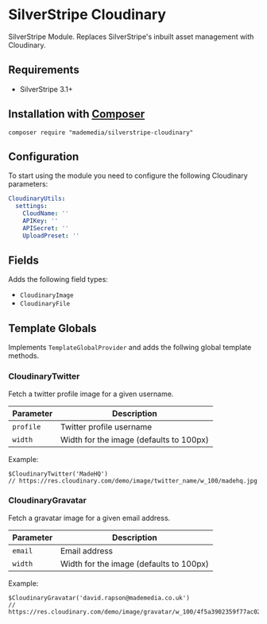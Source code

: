 # SilverStripe Cloudinary

SilverStripe Module. Replaces SilverStripe's inbuilt asset management with Cloudinary.

## Requirements

* SilverStripe 3.1+


## Installation with [Composer](https://getcomposer.org/)

```
composer require "mademedia/silverstripe-cloudinary"
```

## Configuration

To start using the module you need to configure the following Cloudinary parameters:

``` yml
CloudinaryUtils:
  settings:
    CloudName: ''
    APIKey: ''
    APISecret: ''
    UploadPreset: ''
```

## Fields

Adds the following field types:

- `CloudinaryImage`
- `CloudinaryFile`

## Template Globals

Implements `TemplateGlobalProvider` and adds the follwing global template methods.

### CloudinaryTwitter

Fetch a twitter profile image for a given username.

| Parameter | Description |
| --------- | ----------- |
| `profile` | Twitter profile username |
| `width` | Width for the image (defaults to 100px) |

Example:

```
$CloudinaryTwitter('MadeHQ')
// https://res.cloudinary.com/demo/image/twitter_name/w_100/madehq.jpg
```

### CloudinaryGravatar

Fetch a gravatar image for a given email address.

| Parameter | Description |
| --------- | ----------- |
| `email` | Email address |
| `width` | Width for the image (defaults to 100px) |

Example:

```
$CloudinaryGravatar('david.rapson@mademedia.co.uk')
// https://res.cloudinary.com/demo/image/gravatar/w_100/4f5a3902359f77ac02fce57a14fb01c6.jpg
```
